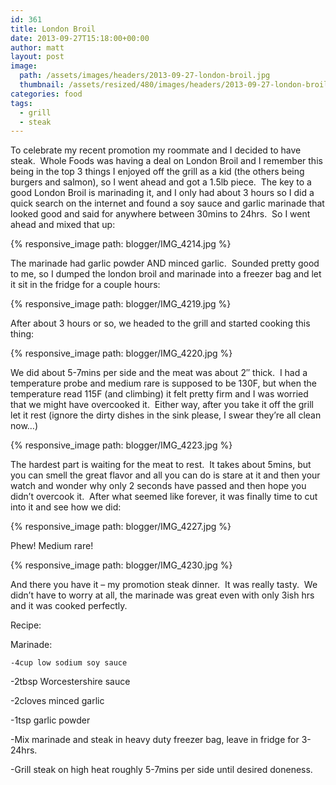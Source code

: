 ```yaml
---
id: 361
title: London Broil
date: 2013-09-27T15:18:00+00:00
author: matt
layout: post
image: 
  path: /assets/images/headers/2013-09-27-london-broil.jpg
  thumbnail: /assets/resized/480/images/headers/2013-09-27-london-broil.jpg
categories: food
tags:
  - grill
  - steak
---
```

To celebrate my recent promotion my roommate and I decided to have steak. &nbsp;Whole Foods was having a deal on London Broil and I remember this being in the top 3 things I enjoyed off the grill as a kid (the others being burgers and salmon), so I went ahead and got a 1.5lb piece. &nbsp;The key to a good London Broil is marinading it, and I only had about 3 hours so I did a quick search on the internet and found a soy sauce and garlic marinade that looked good and said for anywhere between 30mins to 24hrs. &nbsp;So I went ahead and mixed that up:


{% responsive_image path: blogger/IMG_4214.jpg %}



  The marinade had garlic powder AND minced garlic. &nbsp;Sounded pretty good to me, so I dumped the london broil and marinade into a freezer bag and let it sit in the fridge for a couple hours:



{% responsive_image path: blogger/IMG_4219.jpg %}



  After about 3 hours or so, we headed to the grill and started cooking this thing:



{% responsive_image path: blogger/IMG_4220.jpg %}



  We did about 5-7mins per side and the meat was about 2&#8243; thick. &nbsp;I had a temperature probe and medium rare is supposed to be 130F, but when the temperature read 115F (and climbing) it felt pretty firm and I was worried that we might have overcooked it. &nbsp;Either way, after you take it off the grill let it rest (ignore the dirty dishes in the sink please, I swear they&#8217;re all clean now&#8230;)



{% responsive_image path: blogger/IMG_4223.jpg %}



  The hardest part is waiting for the meat to rest. &nbsp;It takes about 5mins, but you can smell the great flavor and all you can do is stare at it and then your watch and wonder why only 2 seconds have passed and then hope you didn&#8217;t overcook it. &nbsp;After what seemed like forever, it was finally time to cut into it and see how we did:



{% responsive_image path: blogger/IMG_4227.jpg %}



  Phew! Medium rare! &nbsp;



{% responsive_image path: blogger/IMG_4230.jpg %}



  And there you have it &#8211; my promotion steak dinner. &nbsp;It was really tasty. &nbsp;We didn&#8217;t have to worry at all, the marinade was great even with only 3ish hrs and it was cooked perfectly. &nbsp;


  Recipe:






  Marinade:



    -4cup low sodium soy sauce



  -2tbsp Worcestershire sauce



  -2cloves minced garlic



  -1tsp garlic powder






  -Mix marinade and steak in heavy duty freezer bag, leave in fridge for 3-24hrs.



  -Grill steak on high heat roughly 5-7mins per side until desired doneness.

